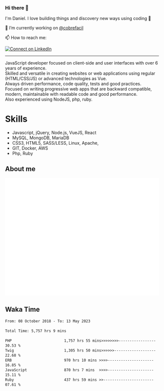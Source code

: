### Hi there 👋

I'm Daniel. I love building things and discovery new ways using coding :raised_hands: 

🔭 I’m currently working on [@cobrefacil](https://www.cobrefacil.com.br/)

📫 How to reach me:

[![Connect on LinkedIn](https://img.shields.io/badge/--linkedin?label=LinkedIn&logo=LinkedIn&style=social)](https://www.linkedin.com/in/daniel-cerverizzo/)

---

JavaScript developer focused on client-side and user interfaces with over 6 years of experience.  
Skilled and versatile in creating websites or web applications using regular (HTML/CSS/JS) or advanced technologies as Vue.  
Always driven performance, code quality, tests and good practices.  
 Focused on writing progressive web apps that are backward compatible, modern, maintainable with readable code and good performance.  
Also experienced using NodeJS, php, ruby. 


# Skills

 - Javascript, jQuery, Node.js, VueJS, React
 - MySQL, MongoDB, MariaDB    
 - CSS3, HTML5, SASS/LESS,  Linux, Apache,
 - GIT, Docker, AWS
 - Php, Ruby

## About me

![Metrics](/github-metrics.svg)

## Waka Time

<!--START_SECTION:waka-->

```text
From: 08 October 2018 - To: 13 May 2023

Total Time: 5,757 hrs 9 mins

PHP                        1,757 hrs 55 mins>>>>>>>>-----------------   30.53 %
Twig                       1,305 hrs 50 mins>>>>>>-------------------   22.68 %
ERB                        970 hrs 10 mins >>>>---------------------   16.85 %
JavaScript                 870 hrs 7 mins  >>>>---------------------   15.11 %
Ruby                       437 hrs 59 mins >>-----------------------   07.61 %
```

<!--END_SECTION:waka-->

